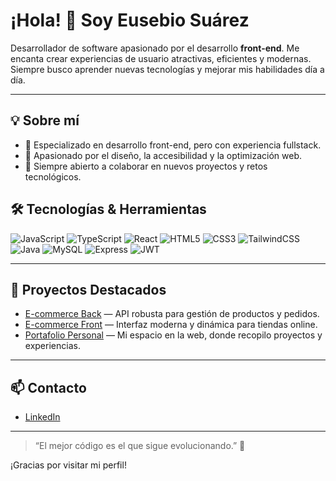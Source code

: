 # ¡Hola! 👋 Soy Eusebio Suárez

Desarrollador de software apasionado por el desarrollo **front-end**. Me encanta crear experiencias de usuario atractivas, eficientes y modernas. Siempre busco aprender nuevas tecnologías y mejorar mis habilidades día a día.

---

## 💡 Sobre mí

- 🎯 Especializado en desarrollo front-end, pero con experiencia fullstack.
- 🚀 Apasionado por el diseño, la accesibilidad y la optimización web.
- 💬 Siempre abierto a colaborar en nuevos proyectos y retos tecnológicos.

## 🛠️ Tecnologías & Herramientas

![JavaScript](https://img.shields.io/badge/-JavaScript-F7DF1E?logo=javascript&logoColor=222)
![TypeScript](https://img.shields.io/badge/-TypeScript-3178C6?logo=typescript&logoColor=fff)
![React](https://img.shields.io/badge/-React-61DAFB?logo=react&logoColor=222)
![HTML5](https://img.shields.io/badge/-HTML5-E34F26?logo=html5&logoColor=fff)
![CSS3](https://img.shields.io/badge/-CSS3-1572B6?logo=css3&logoColor=fff)
![TailwindCSS](https://img.shields.io/badge/-Tailwind-38B2AC?logo=tailwindcss&logoColor=fff)
![Java](https://img.shields.io/badge/-Java-007396?logo=java&logoColor=fff)
![MySQL](https://img.shields.io/badge/-MySQL-4479A1?logo=mysql&logoColor=fff)
![Express](https://img.shields.io/badge/-Express-000000?logo=express&logoColor=fff)
![JWT](https://img.shields.io/badge/-JWT-000000?logo=jsonwebtokens&logoColor=fff)

---

## 🚩 Proyectos Destacados

- [E-commerce Back](https://github.com/Eusebio-suarez/e-commerce-back) — API robusta para gestión de productos y pedidos.
- [E-commerce Front](https://github.com/Eusebio-suarez/e-commerce-front) — Interfaz moderna y dinámica para tiendas online.
- [Portafolio Personal](https://github.com/Eusebio-suarez/portfolio) — Mi espacio en la web, donde recopilo proyectos y experiencias.

---

## 📫 Contacto

- [LinkedIn](https://www.linkedin.com/in/eusebio-suarez-martinez-999891273/)

---

> “El mejor código es el que sigue evolucionando.” 🚀

¡Gracias por visitar mi perfil!

